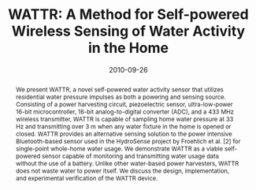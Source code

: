 ---
abstract: |-
  We present WATTR, a novel self-powered water activity sensor that utilizes residential water pressure impulses as both a powering and sensing source. Consisting of a power harvesting circuit, piezoelectric sensor, ultra-low-power 16-bit microcontroller, 16-bit analog-to-digital converter (ADC), and a 433 MHz wireless transmitter, WATTR is capable of sampling home water pressure at 33 Hz and transmitting over 3 m when any water fixture in the home is opened or closed. WATTR provides an alternative sensing solution to the power intensive Bluetooth-based sensor used in the HydroSense project by Froehlich et al. [2] for single-point whole-home water usage. We demonstrate WATTR as a viable self-powered sensor capable of monitoring and transmitting water usage data without the use of a battery. Unlike other water-based power harvesters, WATTR does not waste water to power itself. We discuss the design, implementation, and experimental verification of the WATTR device.
authors:
- campbell
- larson
- cohn
- froehlich
- alcaide
- patel
award: ''
bibtex: |-
  @inproceedings{Campbell:2010:WMS:1864349.1864378,
   author = {Campbell, Tim and Larson, Eric and Cohn, Gabe and Froehlich, Jon and Alcaide, Ramses and Patel, Shwetak N.},
   title = {WATTR: A Method for Self-powered Wireless Sensing of Water Activity in the Home},
   booktitle = {Proceedings of the 12th ACM International Conference on Ubiquitous Computing},
   series = {UbiComp '10},
   year = {2010},
   isbn = {978-1-60558-843-8},
   location = {Copenhagen, Denmark},
   pages = {169--172},
   numpages = {4},
   url = {http://doi.acm.org/10.1145/1864349.1864378},
   doi = {10.1145/1864349.1864378},
   acmid = {1864378},
   publisher = {ACM},
   address = {New York, NY, USA},
   keywords = {power harvesting, sensing, water conservation},
  }
caption: ''
citation: |-
  Tim Campbell, Eric Larson, Gabe Cohn, Jon Froehlich, Ramses Alcaide, and Shwetak N. Patel. 2010. WATTR: a method for self-powered wireless sensing of water activity in the home.  In Proceedings of the 12th ACM international conference on Ubiquitous computing (UbiComp '10). ACM, New York, NY, USA,  169-172. DOI=http://dx.doi.org/10.1145/1864349.1864378
conference: ACM International Joint Conference on Pervasive and Ubiquitous Computing
  (UbiComp), 2010
date: '2010-09-26'
image: ''
pdf: /pdfs/wattr.pdf
thumbnail: ''
title: 'WATTR: A Method for Self-powered Wireless Sensing of Water Activity in the
  Home'
video: ''
video_embed: ''
redirect_from: /projects/WATTR/
---